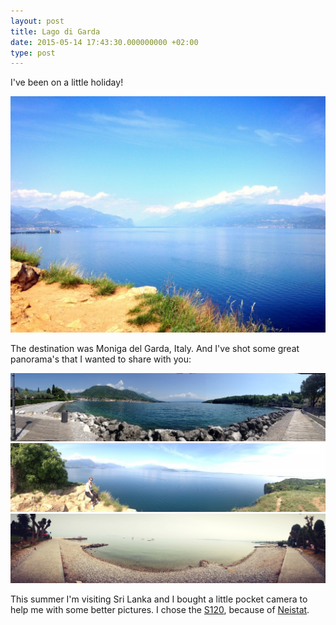 ```yaml
---
layout: post
title: Lago di Garda
date: 2015-05-14 17:43:30.000000000 +02:00
type: post
---
```

I've been on a little holiday!

[![IMG_4792](/img/IMG_4792-1024x768.jpg)](http://www.jplattel.nl/img/IMG_4792.jpg) 

The destination was Moniga del Garda, Italy. And I've shot some great panorama's that I wanted to share with you:

[![IMG_4680](/img/IMG_4680-1024x221.jpg) ](http://www.jplattel.nl/img/IMG_4680.jpg) [ ![IMG_4711](/img/IMG_4711-1024x223.jpg) ](http://www.jplattel.nl/img/IMG_4711.jpg) [![IMG_4669](/img/IMG_4669-1024x225.jpg)](http://www.jplattel.nl/img/IMG_4669.jpg) 

This summer I'm visiting Sri Lanka and I bought a little pocket camera to help me with some better pictures. I chose the [S120](http://www.canon.nl/for_home/product_finder/cameras/digital_camera/powershot/powershot_s120/), because of [Neistat](https://www.youtube.com/watch?v=ddL-ycOksHM).
